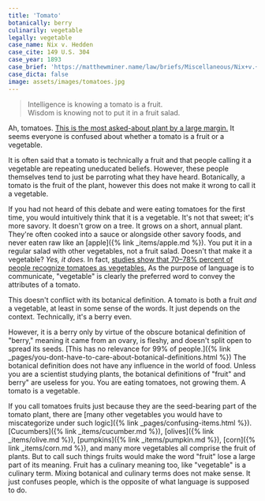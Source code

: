 ```yaml
---
title: 'Tomato'
botanically: berry
culinarily: vegetable
legally: vegetable
case_name: Nix v. Hedden
case_cite: 149 U.S. 304
case_year: 1893
case_brief: 'https://matthewminer.name/law/briefs/Miscellaneous/Nix+v.+Hedden'
case_dicta: false
image: assets/images/tomatoes.jpg
---
```

> Intelligence is knowing a tomato is a fruit.  
> Wisdom is knowing not to put it in a fruit salad.

Ah, tomatoes. [This is the most asked-about plant by a large margin.](https://trends.google.com/trends/explore?geo=US&q=is%20corn%20a%20fruit%20or%20a%20vegetable,is%20a%20tomato%20a%20fruit%20or%20a%20vegetable,is%20a%20pumpkin%20a%20fruit%20or%20a%20vegetable,is%20a%20cucumber%20a%20fruit%20or%20a%20vegetable,is%20an%20avocado%20a%20fruit%20or%20a%20vegetable) It seems everyone is confused about whether a tomato is a fruit or a vegetable.

It is often said that a tomato is technically a fruit and that people calling it a vegetable are repeating uneducated beliefs. However, these people themselves tend to just be parroting what they have heard. Botanically, a tomato is the fruit of the plant, however this does not make it wrong to call it a vegetable.

If you had not heard of this debate and were eating tomatoes for the first time, you would intuitively think that it is a vegetable. It's not that sweet; it's more savory. It doesn't grow on a tree. It grows on a short, annual plant. They're often cooked into a sauce or alongside other savory foods, and never eaten raw like an [apple]({% link _items/apple.md %}). You put it in a regular salad with other vegetables, not a fruit salad. Doesn't that make it a vegetable? *Yes, it does.* In fact, [studies show that 70–78% percent of people recognize tomatoes as vegetables.](https://www.cambridge.org/core/services/aop-cambridge-core/content/view/4160B03E914086279B19D2207D5E0691/S136898001000368Xa.pdf/div-class-title-the-meaning-of-fruits-and-vegetables-div.pdf#page=4) As the purpose of language is to communicate, "vegetable" is clearly the preferred word to convey the attributes of a tomato.

This doesn't conflict with its botanical definition. A tomato is both a fruit *and* a vegetable, at least in some sense of the words. It just depends on the context. Technically, it's a berry even.

However, it is a berry only by virtue of the obscure botanical definition of "berry," meaning it came from an ovary, is fleshy, and doesn't split open to spread its seeds. [This has no relevance for 99% of people.]({% link _pages/you-dont-have-to-care-about-botanical-definitions.html %}) The botanical definition does not have any influence in the world of food. Unless you are a scientist studying plants, the botanical definitions of "fruit" and berry" are useless for you. You are eating tomatoes, not growing them. A tomato is a vegetable.

If you call tomatoes fruits just because they are the seed-bearing part of the tomato plant, there are [many other vegetables you would have to miscategorize under such logic]({% link _pages/confusing-items.html %}). [Cucumbers]({% link _items/cucumber.md %}), [olives]({% link _items/olive.md %}), [pumpkins]({% link _items/pumpkin.md %}), [corn]({% link _items/corn.md %}), and many more vegetables all comprise the fruit of plants. But to call such things fruits would make the word "fruit" lose a large part of its meaning. Fruit has a culinary meaning too, like "vegetable" is a culinary term. Mixing botanical and culinary terms does not make sense. It just confuses people, which is the opposite of what language is supposed to do.